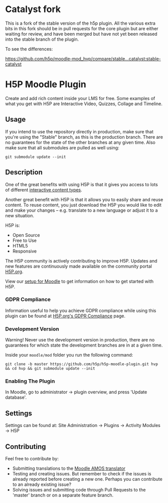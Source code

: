 # Catalyst fork

This is a fork of the stable version of the h5p plugin. All the various extra bits
in this fork should be in pull requests for the core plugin but are either waiting
for review, and have been merged but have not yet been released into the stable
branch of the plugin.

To see the differences:

https://github.com/h5p/moodle-mod_hvp/compare/stable...catalyst:stable-catalyst


# H5P Moodle Plugin

Create and add rich content inside your LMS for free. Some examples of what you
get with H5P are Interactive Video, Quizzes, Collage and Timeline.

## Usage

If you intend to use the repository directly in production, make sure that you're using the "Stable" branch, as this is the production branch.
There are no guarantees for the state of the other branches at any given time.
Also make sure that all submodules are pulled as well using:

```
git submodule update --init
```

## Description

One of the great benefits with using H5P is that it gives you access to lots of
different [interactive content types](https://h5p.org/content-types-and-applications).

Another great benefit with H5P is that it allows you to easily share and reuse
content. To reuse content, you just download the H5P you would like to edit and
make your changes – e.g. translate to a new language or adjust it to a new
situation.

H5P is:

* Open Source
* Free to Use
* HTML5
* Responsive

The H5P community is actively contributing to improve H5P. Updates and new
features are continuously made available on the community portal
[H5P.org](https://h5p.org).

View our [setup for Moodle](https://h5p.org/moodle) to get information on how
to get started with H5P.

### GDPR Compliance
Information useful to help you achieve GDPR compliance while using this plugin
can be found at [H5P.org's GDPR Compliance](https://h5p.org/plugin-gdpr-compliance) page.

### Development Version
Warning! Never use the development version in production, there are no guarantees for which state the development branches are in at a given time.

Inside your `moodle/mod` folder you run the following command:
```
git clone -b master https://github.com/h5p/h5p-moodle-plugin.git hvp && cd hvp && git submodule update --init
```

### Enabling The Plugin
In Moodle, go to administrator -> plugin overview, and press 'Update database'.

## Settings
Settings can be found at: Site Administration -> Plugins -> Activity Modules -> H5P

## Contributing
Feel free to contribute by:
* Submitting translations to the [Moodle AMOS translator](https://lang.moodle.org/local/amos/view.php)
* Testing and creating issues. But remember to check if the issues is already
reported before creating a new one. Perhaps you can contribute to an already
existing issue?
* Solving issues and submitting code through Pull Requests to the 'master' branch or on a separate feature branch.
